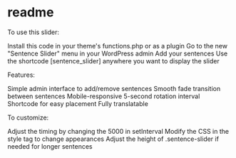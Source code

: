 # readme

To use this slider:

Install this code in your theme's functions.php or as a plugin
Go to the new "Sentence Slider" menu in your WordPress admin
Add your sentences
Use the shortcode [sentence_slider] anywhere you want to display the slider

Features:

Simple admin interface to add/remove sentences
Smooth fade transition between sentences
Mobile-responsive
5-second rotation interval
Shortcode for easy placement
Fully translatable

To customize:

Adjust the timing by changing the 5000 in setInterval
Modify the CSS in the style tag to change appearances
Adjust the height of .sentence-slider if needed for longer sentences

